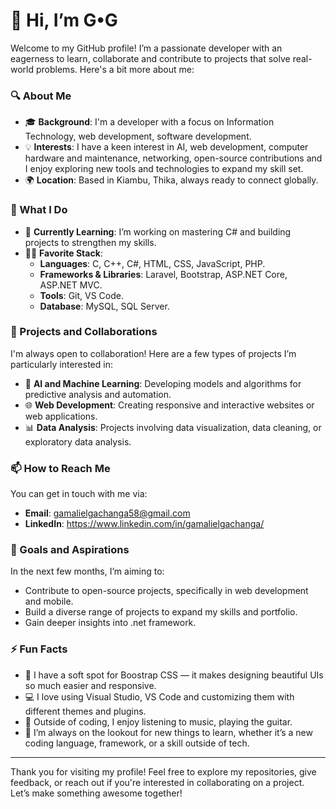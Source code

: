 # 👋 Hi, I’m G•G

Welcome to my GitHub profile! I’m a passionate developer with an eagerness to learn, collaborate and contribute to projects that solve real-world problems. Here's a bit more about me:

### 🔍 About Me
- 🎓 **Background**: I'm a developer with a focus on Information Technology, web development, software development.
- 💡 **Interests**: I have a keen interest in AI, web development, computer hardware and maintenance, networking, open-source contributions and I enjoy exploring new tools and technologies to expand my skill set.
- 🌍 **Location**: Based in Kiambu, Thika, always ready to connect globally.

### 💼 What I Do
- 🌱 **Currently Learning**: I’m working on mastering C# and building projects to strengthen my skills.
- 👨‍💻 **Favorite Stack**:
  - **Languages**: C, C++, C#, HTML, CSS, JavaScript, PHP.
  - **Frameworks & Libraries**: Laravel, Bootstrap, ASP.NET Core, ASP.NET MVC.
  - **Tools**: Git, VS Code.
  - **Database**: MySQL, SQL Server.

### 🌟 Projects and Collaborations
I'm always open to collaboration! Here are a few types of projects I’m particularly interested in:
- 🤖 **AI and Machine Learning**: Developing models and algorithms for predictive analysis and automation.
- 🌐 **Web Development**: Creating responsive and interactive websites or web applications.
- 📊 **Data Analysis**: Projects involving data visualization, data cleaning, or exploratory data analysis.

### 📫 How to Reach Me
You can get in touch with me via:
- **Email**: gamalielgachanga58@gmail.com
- **LinkedIn**: https://www.linkedin.com/in/gamalielgachanga/

### 🎯 Goals and Aspirations
In the next few months, I’m aiming to:
- Contribute to open-source projects, specifically in web development and mobile.
- Build a diverse range of projects to expand my skills and portfolio.
- Gain deeper insights into .net framework.

### ⚡ Fun Facts
- 🎨 I have a soft spot for Boostrap CSS — it makes designing beautiful UIs so much easier and responsive.
- 💻 I love using Visual Studio, VS Code and customizing them with different themes and plugins.
- 🎸 Outside of coding, I enjoy listening to music, playing the guitar.
- 🌱 I’m always on the lookout for new things to learn, whether it’s a new coding language, framework, or a skill outside of tech.

---
Thank you for visiting my profile! Feel free to explore my repositories, give feedback, or reach out if you're interested in collaborating on a project. Let’s make something awesome together!

